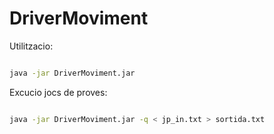 # DriverMoviment

Utilitzacio:

```sh

java -jar DriverMoviment.jar

```

Excucio jocs de proves:

```sh

java -jar DriverMoviment.jar -q < jp_in.txt > sortida.txt

```
